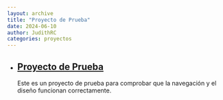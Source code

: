 ```yaml
---
layout: archive
title: "Proyecto de Prueba"
date: 2024-06-10
author: JudithRC
categories: proyectos
---
```


<ul class="proyectos-lista">
  <li class="proyecto-item">
    <h2>
      <a href="#">Proyecto de Prueba</a>
    </h2>
    <p>Este es un proyecto de prueba para comprobar que la navegación y el diseño funcionan correctamente.</p>
  </li>
</ul>
